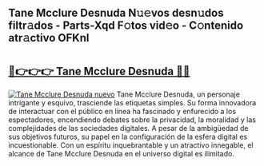 ## Tane Mcclure Desnuda N𝚞𝚎vos desn𝚞dos filtr𝚊dos - Parts-Xqd F𝚘tos vid𝚎o - C𝚘ntenido atr𝚊ctivo OFKnl

# <h2><a href="http://mb7ccj.tromn.icu/?c=Tane+Mcclure+Desnuda">🔗👉👉👉 Tane Mcclure Desnuda 🔗🔗</a></h2>

[![Tane Mcclure Desnuda nuevo](https://i.imgur.com/pEAQMta.gif)](http://mb7ccj.tromn.icu/?c=Tane+Mcclure+Desnuda)
Tane Mcclure Desnuda, un personaje intrigante y esquivo, trasciende las etiquetas simples. Su forma innovadora de interactuar con el público en línea ha fascinado y enfurecido a los espectadores, encendiendo debates sobre la privacidad, la moralidad y las complejidades de las sociedades digitales. A pesar de la ambigüedad de sus objetivos futuros, su papel en la configuración de la esfera digital es incuestionable. Con un espíritu inquebrantable y un atractivo innegable, el alcance de Tane Mcclure Desnuda en el universo digital es ilimitado.
